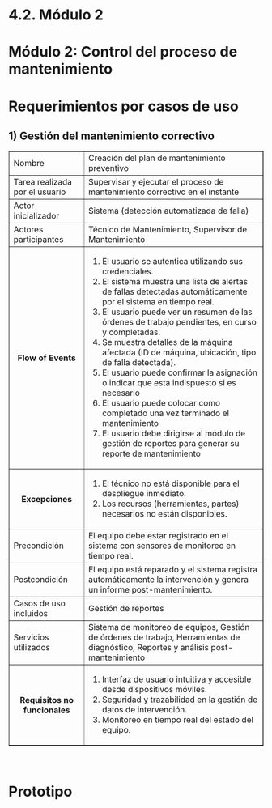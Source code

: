 # 4.2. Módulo 2


# Módulo 2: Control del proceso de mantenimiento

# Requerimientos por casos de uso

## 1) Gestión del mantenimiento correctivo

<table border="1">
	<tbody>
		<tr>
			<td>Nombre</td>
			<td colspan="2">Creación del plan de mantenimiento preventivo</td>
		</tr>
		<tr>
			<td>Tarea realizada por el usuario</td>
			<td colspan="2">Supervisar y ejecutar el proceso de mantenimiento correctivo en el instante</td>
		</tr>
		<tr>
			<td>Actor inicializador</td>
			<td colspan="2">Sistema (detección automatizada de falla)</td>
		</tr>
		<tr>
			<td>Actores participantes</td>
			<td colspan="2">Técnico de Mantenimiento, Supervisor de Mantenimiento</td>
		</tr>
		<tr>
            <th>Flow of Events</th>
            <td>
            <ol>
                <li>El usuario se autentica utilizando sus credenciales.</li>
                <li>El sistema muestra una lista de alertas de fallas detectadas automáticamente por el sistema en tiempo real.</li>
                <li>El usuario puede ver un resumen de las órdenes de trabajo pendientes, en curso y completadas.</li>
                <li>Se muestra detalles de la máquina afectada (ID de máquina, ubicación, tipo de falla detectada).</li>
                <li>El usuario puede confirmar la asignación o indicar que esta indispuesto si es necesario</li>
                <li>El usuario puede colocar como completado una vez terminado el mantenimiento</li>
                <li>El usuario debe dirigirse al módulo de gestión de reportes para generar su reporte de mantenimiento</li>
            </ol>
            </td>
        </tr>
        <tr>
			<th>Excepciones</th>
			<td>
            <ol>
                <li>El técnico no está disponible para el despliegue inmediato.</li>
                <li>Los recursos (herramientas, partes) necesarios no están disponibles.</li>
            </ol>
            </td>
		</tr>
		<tr>
			<td>Precondición</td>
			<td colspan="2">El equipo debe estar registrado en el sistema con sensores de monitoreo en tiempo real.</td>
		</tr>
		<tr>
			<td>Postcondición</td>
			<td colspan="2">El equipo está reparado y el sistema registra automáticamente la intervención y genera un informe post-mantenimiento.</td>
		</tr>
		<tr>
			<td>Casos de uso incluidos</td>
			<td colspan="2">Gestión de reportes</td>
		</tr>
		<tr>
			<td>Servicios utilizados</td>
			<td colspan="2">Sistema de monitoreo de equipos, Gestión de órdenes de trabajo, Herramientas de diagnóstico, Reportes y análisis post-mantenimiento</td>
		</tr>
		<tr>
			<th>Requisitos no funcionales</th>
			<td>
            <ol>
                <li>Interfaz de usuario intuitiva y accesible desde dispositivos móviles.</li>
                <li>Seguridad y trazabilidad en la gestión de datos de intervención.</li>
                <li>Monitoreo en tiempo real del estado del equipo.</li>
            </ol>
            </td>
		</tr>
	</tbody>
</table>

<br>

# Prototipo
